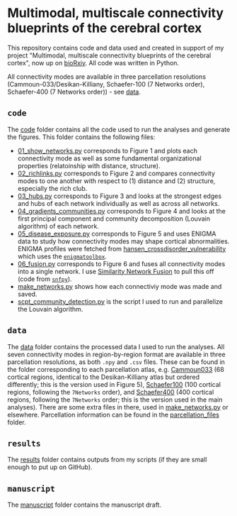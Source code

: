 # Multimodal, multiscale connectivity blueprints of the cerebral cortex

This repository contains code and data used and created in support of my project "Multimodal, multiscale connectivity blueprints of the cerebral cortex", now up on [bioRxiv](https://www.biorxiv.org/content/10.1101/2022.12.02.518906v1.abstract).
All code was written in Python.

All connectivity modes are available in three parcellation resolutions (Cammoun-033/Desikan-Killiany, Schaefer-100 (7 Networks order), Schaefer-400 (7 Networks order)) - see [data](data/).

## `code`
The [code](code/) folder contains all the code used to run the analyses and generate the figures.
This folder contains the following files:
- [01_show_networks.py](code/01_show_networks.py) corresponds to Figure 1 and plots each connectivity mode as well as some fundamental organizational properties (relatoinship with distance, structure).
- [02_richlinks.py](code/02_richlinks.py) corresponds to Figure 2 and compares connectivity modes to one another with respect to (1) distance and (2) structure, especially the rich club.
- [03_hubs.py](code/03_hubs.py) corresponds to Figure 3 and looks at the strongest edges and hubs of each network individually as well as across all networks.
- [04_gradients_communities.py](code/04_gradients_communities.py) corresponds to Figure 4 and looks at the first principal component and community decomposition (Louvain algorithm) of each network.
- [05_disease_exposure.py](code/05_disease_exposure.py) corresponds to Figure 5 and uses ENIGMA data to study how connectivity modes may shape cortical abnormalities. ENIGMA profiles were fetched from [hansen_crossdisorder_vulnerability](https://github.com/netneurolab/hansen_crossdisorder_vulnerability) which uses the [`enigmatoolbox`](https://enigma-toolbox.readthedocs.io/en/latest/).
- [06_fusion.py](code/06_fusion.py) corresponds to Figure 6 and fuses all connectivity modes into a single network. I use [Similarity Network Fusion](http://compbio.cs.toronto.edu/SNF/SNF/Software.html) to pull this off (code from [`snfpy`](https://snfpy.readthedocs.io/en/latest/)).
- [make_networks.py](code/make_networks.py) shows how each connectiviy mode was made and saved.
- [scpt_community_detection.py](code/scpt_community_detection.py) is the script I used to run and parallelize the Louvain algorithm.

## `data`
The [data](data/) folder contains the processed data I used to run the analyses. All seven connectivity modes in region-by-region format are available in three parcellation resolutions, as both `.npy` and `.csv` files.
These can be found in the folder corresponding to each parcellation atlas, e.g. [Cammoun033](data/Cammoun033/) (68 cortical regions, identical to the Desikan-Killiany atlas but ordered differently; this is the version used in Figure 5), [Schaefer100](data/Schaefer100) (100 cortical regions, following the `7Networks` order), and [Schaefer400](data/Schaefer400) (400 cortical regions, following the `7Networks` order; this is the version used in the main analyses).
There are some extra files in there, used in [make_networks.py](code/make_networks.py) or elsewhere.
Parcellation information can be found in the [parcellation_files](data/parcellation_files/) folder.

## `results`
The [results](results/) folder contains outputs from my scripts (if they are small enough to put up on GitHub).

## `manuscript`
The [manuscript](manuscript/) folder contains the manuscript draft.
